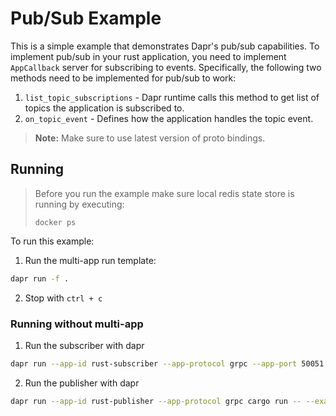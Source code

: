 # Pub/Sub Example

This is a simple example that demonstrates Dapr's pub/sub capabilities. To implement pub/sub in your rust application, you need to implement `AppCallback` server for subscribing to events. Specifically, the following two methods need to be implemented for pub/sub to work:

1. `list_topic_subscriptions` - Dapr runtime calls this method to get list of topics the application is subscribed to.
2. `on_topic_event` - Defines how the application handles the topic event. 

> **Note:** Make sure to use latest version of proto bindings.

## Running

> Before you run the example make sure local redis state store is running by executing:
> ```
> docker ps
> ```

To run this example:

1. Run the multi-app run template:

<!-- STEP
name: Run Subscriber
output_match_mode: substring
match_order: none
expected_stdout_lines:
  - '== APP - rust-subscriber == Message: 0 => hello from rust!'
  - '== APP - rust-subscriber == Content-Type: text/plain'
  - '== APP - rust-subscriber == Message: 1 => hello from rust!'
  - '== APP - rust-subscriber == Content-Type: text/plain'
  - '== APP - rust-subscriber == Message: 2 => hello from rust!'
  - '== APP - rust-subscriber == Content-Type: text/plain'
  - '== APP - rust-publisher == messages published'
background: true
sleep: 30
timeout_seconds: 90
-->


```bash
dapr run -f .
```

<!-- END_STEP -->

2. Stop with `ctrl + c`

### Running without multi-app

1. Run the subscriber with dapr
```bash
dapr run --app-id rust-subscriber --app-protocol grpc --app-port 50051 cargo run -- --example subscriber
```

2. Run the publisher with dapr
```bash
dapr run --app-id rust-publisher --app-protocol grpc cargo run -- --example publisher
```
